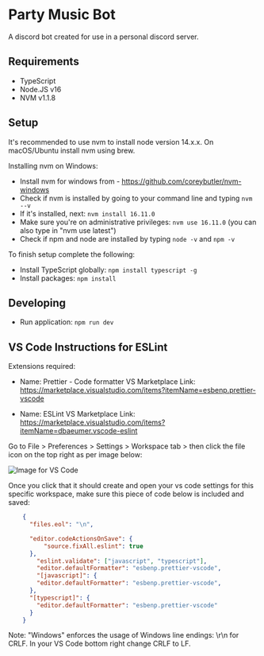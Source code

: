 # Party Music Bot
A discord bot created for use in a personal discord server.

## Requirements
- TypeScript
- Node.JS v16
- NVM v1.1.8

## Setup

It's recommended to use nvm to install node version 14.x.x.  On macOS/Ubuntu install nvm using brew. 

Installing nvm on Windows:

- Install nvm for windows from - https://github.com/coreybutler/nvm-windows
- Check if nvm is installed by going to your command line and typing `nvm --v`
- If it's installed, next: `nvm install 16.11.0`
- Make sure you're on administrative privileges: `nvm use 16.11.0` (you can also type in "nvm use latest")
- Check if npm and node are installed by typing `node -v` and `npm -v`

To finish setup complete the following:

- Install TypeScript globally: `npm install typescript -g`
- Install packages: `npm install`


## Developing

- Run application: `npm run dev`

## VS Code Instructions for ESLint

 Extensions required: 
 - Name: Prettier - Code formatter
   VS Marketplace Link: https://marketplace.visualstudio.com/items?itemName=esbenp.prettier-vscode

 - Name: ESLint
   VS Marketplace Link: https://marketplace.visualstudio.com/items?itemName=dbaeumer.vscode-eslint

Go to File > Preferences > Settings > Workspace tab > then click the file icon on the top right as per image below:

![Image for VS Code](https://i.imgur.com/d8EKszE.png)

Once you click that it should create and open your vs code settings for this specific workspace, make sure this piece of code below is included and saved:

```JSON
    {
      "files.eol": "\n",

      "editor.codeActionsOnSave": {
          "source.fixAll.eslint": true
      },
        "eslint.validate": ["javascript", "typescript"],
        "editor.defaultFormatter": "esbenp.prettier-vscode",
        "[javascript]": {
        "editor.defaultFormatter": "esbenp.prettier-vscode", 
      },
      "[typescript]": {
        "editor.defaultFormatter": "esbenp.prettier-vscode"
      }
    }
```
Note: "Windows" enforces the usage of Windows line endings: \r\n for CRLF. In your VS Code bottom right change CRLF to LF.